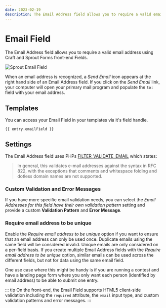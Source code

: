```yaml
---
date: 2023-02-19
description: The Email Address field allows you to require a valid email address using Craft and Sprout Forms front-end Fields.
---
```


# Email Field

The Email Address field allows you to require a valid email address using Craft and Sprout Forms front-end Fields.

![Sprout Email Field](./../images/fields/sprout-email-field.png)

When an email address is recognized, a _Send Email_ icon appears at the right hand side of an Email Address field. If you click on the _Send Email_ link, your computer will open your primary mail program and populate the `to:` field with your email address.

## Templates

You can access your Email Field in your templates via it's field handle.

``` twig
{{ entry.emailField }}
```

## Settings

The Email Address field uses PHPs [FILTER_VALIDATE_EMAIL](http://php.net/manual/en/filter.filters.validate.php) which states:

> In general, this validates e-mail addresses against the syntax in RFC 822, with the exceptions that comments and whitespace folding and dotless domain names are not supported.

### Custom Validation and Error Messages

If you have more specific email validation needs, you can select the _Email Addresses for this field have their own validation pattern_ setting and provide a custom **Validation Pattern** and **Error Message**.

### Require email address to be unique

Enable the _Require email address to be unique_ option if you want to ensure that an email address can only be used once. Duplicate emails using the same field will be considered invalid. Unique emails are only considered on a per-field basis. If you create multiple Email Address fields with the _Require email address to be unique_ option, similar emails can be used across the different fields, but not for data using the same email field.

One use case where this might be handy is if you are running a contest and have a landing page form where you only want each person (identified by email address) to be able to submit one entry.

::: tip
On the front-end, the Email Field supports HTML5 client-side validation including the `required` attribute, the `email` input type, and custom validation patterns and error messages.
:::
